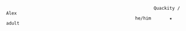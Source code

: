                                                             Quackity / Alex
                                                     he/him       ★       adult
                                                     
                                                     
